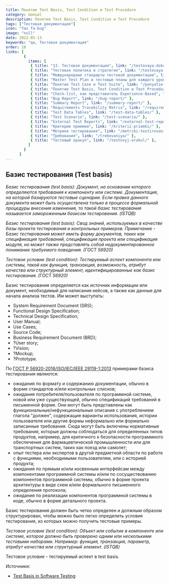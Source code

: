 ```yaml
---
title: Понятие Test Basis, Test Condition и Test Procedure
category: manual
description: Понятие Test Basis, Test Condition и Test Procedure
tags: ["Тестовая документация"]
icon: "fas fa-bug"
image: "null"
date: 2022-05-13
keywords: "qa, Тестовая документация"
order: 18
links: [
        {
          items: [
           { title: "13. Тестовая документация", link: "/testovaya-dokumentacziya/" },
           { title: "Тестовая политика и стратегия", link: "/testovaya-politika-i-strategiya/" },
           { title: "Международные стандарты тестовой документации", link: "/mezhdunarodnye-standarty-testovoj-dokumentaczii/" },
           { title: "Master Test Plan и тестовые планы для каждого уровня", link: "/master-test-plan-i-testovye-plany-dlya-kazhdogo-urovnya/" },
           { title: "Понятие Test Case и Test Suite", link: "/ponyatie-test-case-i-test-suite/" },
           { title: "Понятие Test Basis, Test Condition и Test Procedure", link: "/ponyatie-test-basis-test-condition-i-test-procedure/" },
           { title: "Check-list, как представитель Experience-Based", link: "/check-list-kak-predstavitel-experience-based/" },
           { title: "Bug Report", link: "/bug-report/" },
           { title: "Summary Report", link: "/summary-report/" },
           { title: "Requirements Tracebility Matrix", link: "/requirements-tracebility-matrix/" },
           { title: "Test Data Tables", link: "/test-data-tables/" },
           { title: "Test Scenario", link: "/test-scenario/" },
           { title: "External Test Reports", link: "/external-test-reports/" },
           { title: "Критерии приемки", link: "/kriterii-priemki/" },
           { title: "Метрики тестирования", link: "/metriki-testirovaniya/" },
           { title: "Требования", link: "/trebovaniya/" },
           { title: "Тестовый оракул", link: "/testovyj-orakul/" },
          ]
        }
      ]
---
```


## Базис тестирования (Test basis)

_Базис тестирования (test basis): Документ, на основании которого определяются требования к компоненту или системе. Документация, на которой базируются тестовые сценарии. Если правка данного документа может быть осуществлена только в процессе формальной процедуры внесения изменения, то такой базис тестирования называется замороженным базисом тестирования. (ISTQB)_

_Базис тестирования (test basis): Свод знаний, используемых в качестве базы проекта тестирования и контрольных примеров. Примечание - Базис тестирования может иметь форму документов, таких как спецификация требований, спецификация проекта или спецификация модуля, но может также представлять собой недокументированное понимание требуемого поведения. (ГОСТ 56920)_

_Тестовое условие (test condition): Тестируемый аспект компонента или системы, такой как функция, транзакция, возможность, атрибут качества или структурный элемент, идентифицированные как базис тестирования. (ГОСТ 56920)_

Базис тестирования определяется как источник информации или документ, необходимый для написания кейсов, а также как данные для начала анализа тестов. Им может выступать:

* System Requirement Document (SRS);
* Functional Design Specification;
* Technical Design Specification;
* User Manual;
* Use Cases;
* Source Code;
* Business Requirement Document (BRD);
* ?User story;
* ?Vision;
* ?Mockup;
* ?Prototype.

По [ГОСТ Р 56920-2016/ISO/IEC/IEEE 29119-1:2013](https://docs.cntd.ru/document/1200134996) примерами базиса тестирования являются:

* ожидания по формату и содержанию документации, обычно в форме стандартов и/или контрольных списков;
* ожидания потребителя/пользователя по программной системе, новой или уже существующей, обычно спецификаций требований в письменной форме. Они могут быть представлены как функциональные/нефункциональные описания с употреблением глагола "должен", содержащие варианты использования, истории пользователя или другие формы неформально или формально записанные требования. Сюда могут быть включены нормативные требования, которые должны соблюдаться для определенных типов продуктов, например, для критичного к безопасности программного обеспечения для фармацевтической промышленности или для транспортных систем, таких как поезд или самолет;
* опыт тестера или экспертов в другой предметной области по работе с функциями, необходимыми пользователям, или с историей продукта;
* ожидания по прямым и/или косвенным интерфейсам между компонентами программной системы и/или по сосуществованию компонентов программной системы, обычно в форме проекта архитектуры в виде схем и/или формального письменного определения протокола;
* ожидания по реализации компонентов программной системы в коде, обычно в форме детального проекта.

Базис тестирования должен быть четко определен и должным образом структурирован, чтобы можно было легко определить условия тестирования, из которых можно получить тестовые примеры.

_Тестовое условие (test condition): Объект или событие в компоненте или системе, которое должно быть проверено одним или несколькими тестовыми наборами. Например: функция, транзакция, параметр, атрибут качества или структурный элемент. (ISTQB)_

Тестовое условие - тестируемый аспект в test basis.

Источники:

* [Test Basis in Software Testing](https://www.professionalqa.com/test-basis)

